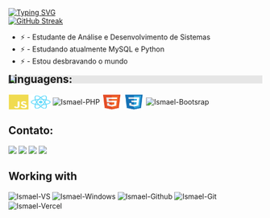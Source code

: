 <a href="https://git.io/typing-svg"><img src="https://readme-typing-svg.demolab.com?font=sans+serif&weight=75&size=30&duration=4000&pause=1000&color=6400DC&random=false&width=435&lines=OL%C3%A1%2C+meu+nome+%C3%A9+Ismael" alt="Typing SVG" /></a><br>
<a href="https://git.io/streak-stats"><img src="https://streak-stats.demolab.com?user=Ismael-Moraes&theme=radical" alt="GitHub Streak" /></a><br>
- ⚡ - Estudante de Análise e Desenvolvimento de Sistemas
- ⚡ - Estudando atualmente MySQL e Python
- ⚡ - Estou desbravando o mundo
<img style="display: block;-webkit-user-select: none;margin: auto; margin-bottom: -50px; background-color: hsl(0, 0%, 90%);" src="https://user-images.githubusercontent.com/73097560/115834477-dbab4500-a447-11eb-908a-139a6edaec5c.gif">

## Linguagens:
<div style="display: inline_block">
  <img align="center" alt="Ismael-Js" height="30" width="40" src="https://raw.githubusercontent.com/devicons/devicon/master/icons/javascript/javascript-plain.svg">
  <img align="center" alt="Ismael-React" height="30" width="40" src="https://raw.githubusercontent.com/devicons/devicon/master/icons/react/react-original.svg">
  <img align="center" alt="Ismael-PHP" height="40" width="50" img src="https://cdn.jsdelivr.net/gh/devicons/devicon@latest/icons/php/php-original.svg">
  <img align="center" alt="Ismael-HTML" height="30" width="40" src="https://raw.githubusercontent.com/devicons/devicon/master/icons/html5/html5-original.svg">
  <img align="center" alt="Ismael-CSS" height="30" width="40" src="https://raw.githubusercontent.com/devicons/devicon/master/icons/css3/css3-original.svg">
  <img align="center" alt="Ismael-Bootsrap" height="30" width="40" src="https://cdn.jsdelivr.net/gh/devicons/devicon@latest/icons/bootstrap/bootstrap-original.svg" />
</div>

## Contato:
<div style="display: inline_block">
    <a href="https://instagram.com/ismael.moraes_" target="_blank"><img src="https://img.shields.io/badge/-Instagram-%23E4405F?style=for-the-badge&logo=instagram&logoColor=white" target="_blank"></a>
 <a href="https://discord.gg/674062425200394270" target="_blank"><img src="https://img.shields.io/badge/Discord-7289DA?style=for-the-badge&logo=discord&logoColor=white" target="_blank"></a> 
  <a href = "ismaelmoraesdarosa@gmail.com"><img src="https://img.shields.io/badge/-Gmail-%23333?style=for-the-badge&logo=gmail&logoColor=white" target="_blank"></a>
  <a href="https://www.linkedin.com/in/ismael-moraes-15790828b" target="_blank"><img src="https://img.shields.io/badge/-LinkedIn-%230077B5?style=for-the-badge&logo=linkedin&logoColor=white" target="_blank"></a> 
  
</div>

## Working with
<div style="display: inline_block">
  <img align="center" alt="Ismael-VS" height="30" width="40" src="https://cdn.jsdelivr.net/gh/devicons/devicon@latest/icons/vscode/vscode-original.svg" />
  <img align="center" alt="Ismael-Windows" height="30" width="40" src="https://cdn.jsdelivr.net/gh/devicons/devicon@latest/icons/windows8/windows8-original.svg" />
  <img align="center" alt="Ismael-Github" height="30" width="30" src="https://github.com/Ismael-Moraes/Ismael-Moraes/assets/145150894/07a8a277-d8ac-4d50-bece-9df109e28218" />
  <img align="center" alt="Ismael-Git" height="30" width="40" src="https://cdn.jsdelivr.net/gh/devicons/devicon@latest/icons/git/git-original.svg" />
  <img align="center" alt="Ismael-Vercel" height="30" width="40" src="https://cdn.jsdelivr.net/gh/devicons/devicon@latest/icons/vercel/vercel-original.svg" />
</div>
